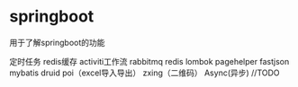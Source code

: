 # springboot

用于了解springboot的功能

定时任务  redis缓存  activiti工作流  rabbitmq  redis  lombok pagehelper  fastjson mybatis druid
poi（excel导入导出） zxing（二维码）  Async(异步)
//TODO
